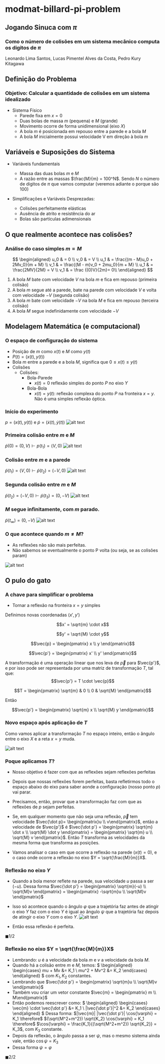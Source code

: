 # modmat-billard-pi-problem

<!-- SLIDE 1 -->
## Jogando Sinuca com $\pi$ 

### Como o número de colisões em um sistema mecânico computa os digitos de $\pi$

Leonardo Lima Santos, Lucas Pimentel Alves da Costa, Pedro Kury Kitagawa

<!-- SLIDE 2 -->
## Definição do Problema

### Objetivo: Calcular a quantidade de colisões em um sistema idealizado

- Sistema Físico
    - Parede fixa em $x = 0$
    - Duas bolas de massa $m$ (pequena) e $M$ (grande)
    - Movimento ocorre de forma unidimensional (eixo $X$)
    - A bola $m$ é posicionada em repouso entre a parede e a bola $M$
    - A bola $M$ inicialmente possui velocidade V em direção à bola $m$


<!-- SLIDE 3 -->

## Variáveis e Suposições do Sistema

- Variáveis fundamentais
    - Massa das duas bolas $m$ e $M$
    - A razão entre as massas $\frac{M}{m} = 100^N$. Sendo $N$ o número de digitos de $\pi$ que vamos computar (veremos adiante o porque são 100)

- Simplificações e Variáveis Desprezadas:
    - Colisões perfeitamente elásticas
    - Ausência de atrito e resistência do ar
    - Bolas são partículas adimensionais

<!-- SLIDE 4 -->

## O que realmente acontece nas colisões?

### Análise do caso simples $m = M$

$$
\begin{aligned}
u_0 & = 0 \\
v_0 & = V \\
u_1 & = \frac{(m - M)u_0 + 2Mv_0}{m + M} \\
v_1 & = \frac{(M - m)v_0 + 2mu_0}{m + M} \\
u_1 & = \frac{2MV}{2M} = V \\
v_1 & = \frac {(0)V}{2m}= 0\\
\end{aligned}
$$

1. A bola $M$ bate com velocidade $V$ na bola $m$ e fica em repouso (primeira colisão)
2. A bola $m$ segue até a parede, bate na parede com velocidade $V$ e volta com velocidade $-V$ (segunda colisão)
3. A bola $m$ bate com velocidade $-V$ na bola $M$ e fica em repouso (terceira colisão)
4. A bola $M$ segue indefinidamente com velocidade $-V$

## Modelagem Matemática (e computacional)

<!-- SLIDE 5 -->

### O espaço de configuração do sistema

- Posição de $m$ como $x(t)$ e $M$ como $y(t)$
- $P(t) = (x(t), y(t))$
- Bola $m$ entre a parede e a bola $M$, significa que $0 \leq x(t) \leq y(t)$
- Colisões
    - Colisões:
        - Bola-Parede
            - $x(t) = 0$ reflexão simples do ponto $P$ no eixo $Y$
        - Bola-Bola
            - $x(t) = y(t)$: reflexão complexa do ponto $P$ na fronteira $x = y$. Não é uma simples reflexão óptica. 


<!-- SLIDE 6 -->
### Início do experimento
$p = (x(t),y(t))$ e $\dot p = (\dot x(t),\dot y(t))$ 
![alt text](images/image1-1.png)
<!-- SLIDE 7 -->
### Primeira colisão entre $m$ e $M$
$\dot p(0) = (0,V) \vdash p(t_1) = (V,0)$
![alt text](images/image1-2.png)
<!-- SLIDE 8 -->
### Colisão entre $m$ e a parede
$\dot p(t_1) = (V,0) \vdash \dot p(t_2) = (-V,0)$
![alt text](images/image1-3.png)
<!-- SLIDE 9 -->
### Segunda colisão entre $m$ e $M$
$\dot p(t_2) = (-V,0) \vdash \dot p(t_3) = (0,-V)$
![alt text](images/image1-4.png)
<!-- SLIDE 10 -->
### $M$ segue infinitamente, com $m$ parado.
$\dot p(t_{\infty}) = (0,-V)$
![alt text](images/image1-5.png)

<!-- SLIDE 11 -->
### O que acontece quando $m \neq M$?
- As reflexões não são mais perfeitas.
- Não sabemos se eventualmente o ponto P volta (ou seja, se as colisões param)

![alt text](images/image-2.png)


<!-- SLIDE 12 -->

## O pulo do gato

### A chave para simplificar o problema

- Tornar a reflexão na fronteira $x = y$ simples

Definimos novas coordenadas $(x', y')$

$$x' = \sqrt{m} \cdot x$$

$$y' = \sqrt{M} \cdot y$$

$$\vec{p} = \begin{pmatrix} x \\ y \end{pmatrix}$$

$$\vec{p'} = \begin{pmatrix} x' \\ y' \end{pmatrix}$$ 

A transformação é uma operação linear que nos leva de $\vec{p}$ para $\vec{p'}$, e por isso pode ser representada por uma matriz de transformação $T$, tal que:
$$\vec{p'} = T \cdot \vec{p}$$

$$T = \begin{pmatrix} \sqrt{m} & 0 \\ 0 & \sqrt{M} \end{pmatrix}$$

Então

$$\vec{p'} = \begin{pmatrix} \sqrt{m} x \\ \sqrt{M} y \end{pmatrix}$$ 



<!-- SLIDE 13 -->
### Novo espaço após aplicação de $T$
Como vamos aplicar a transformação $T$ no espaço inteiro, então o ângulo entre o eixo $X$ e a reta $x=y$ muda.

![alt text](images/image-3.png)

<!-- SLIDE 14 -->
### Poque aplicamos $T$?

- Nosso objetivo é fazer com que as reflexões sejam reflexões perfeitas
- Depois que nossas reflexões forem perfeitas, basta refletirmos todo o espaço abaixo do eixo para saber aonde a configuração (nosso ponto $p$) vai parar.

- Precisamos, então, provar que a transformação faz com que as reflexões de $p$ sejam perfeitas.

- Se, em qualquer momento que não seja uma reflexão, $\vec{p}$ tem velocidade $\vec{\dot p}= \begin{pmatrix}u \\ v\end{pmatrix}$, então a velocidade de $\vec{p'}$ é $\vec{\dot p'} = \begin{pmatrix} \sqrt{m} \dot x \\ \sqrt{M} \dot y \end{pmatrix} = \begin{pmatrix} \sqrt{m} u \\ \sqrt{M} v \end{pmatrix}$. Então $T$ transforma as velocidades da mesma forma que transforma as posições.

- Vamos analisar o caso em que ocorre a reflexão na parede ($x(t)=0$), e o caso onde ocorre a reflexão no eixo $Y = \sqrt{\frac{M}{m}}X$.


<!-- SLIDE 15 --->
### Reflexão no eixo $Y$

- Quando a bola menor reflete na parede, sua velocidade $u$ passa a ser $(-u)$.
Dessa forma $\vec{\dot p'} = \begin{pmatrix} \sqrt{m}(-u) \\ \sqrt{M}v \end{pmatrix} = \begin{pmatrix} -\sqrt{m}u \\ \sqrt{M}v \end{pmatrix}$

- Isso só acontece quando o ângulo $\varphi$ que a trajetória faz antes de atingir o eixo $Y$ faz com o eixo $Y$ é igual ao ângulo $\psi$ que a trajetória faz depois de atingir o eixo $Y$ com o eixo $Y$.
![alt text](images/image-4.png)

- Então essa reflexão é perfeita. 

$\blacksquare 1/2$

<!-- SLIDE 16 --->
### Reflexão no eixo $Y = \sqrt{\frac{M}{m}}X$

- Lembrando: $u$ é a velocidade da bola $m$ e $v$ a velocidade da bola $M$.
- Quando há a colisão entre $m$ e $M$, temos:
$
\begin{aligned}
\begin{cases}
      mu + Mv &= K_1 \\ 
      mu^2 + Mv^2 &= K_2 
\end{cases}
\end{aligned}
$
com $K_1,K_2$ constantes.
- Lembrando que $\vec{\dot p'} = \begin{pmatrix} \sqrt{m}u \\ \sqrt{M}v \end{pmatrix}$
- Também vou criar um vetor constante $\vec{m} = \begin{pmatrix} m \\ M\end{pmatrix}$
- Então podemos reescrever como:
$
\begin{aligned}
\begin{cases}
      \vec{m} \cdot \vec{\dot p'} &= K_1 \\ 
      |\vec{\dot p'}|^2 &= K_2 
\end{cases}
\end{aligned}
$
Dessa forma:
$|\vec{m}| |\vec{\dot p'}| \cos{\varphi} = K_1 \therefore$
$(\sqrt{M^2+m^2}) \sqrt{K_2} \cos{\varphi} = K_1 \therefore$
$\cos{\varphi} = \frac{K_1}{(\sqrt{M^2+m^2}) \sqrt{K_2}} = K_3$, com $K_3$ constante.
- Depois da reflexão, o ângulo passa a ser $\psi$, mas o mesmo sistema ainda vale, então $\cos{\psi} = K_3$
- Dessa forma $\psi = \varphi$

$\blacksquare 2/2$
## 